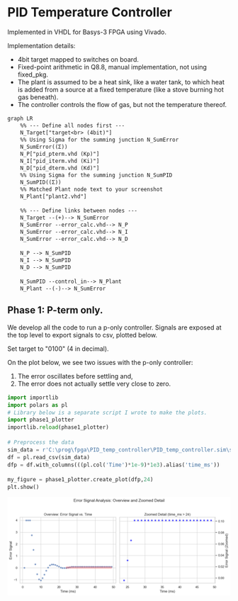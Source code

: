 # PID Temperature Controller
Implemented in VHDL for Basys-3 FPGA using Vivado. 

Implementation details:
* 4bit target mapped to switches on board.
* Fixed-point arithmetic in Q8.8, manual implementation, not using fixed_pkg. 
* The plant is assumed to be a heat sink, like a water tank, to which heat is added from a source at a fixed temperature (like a stove burning hot gas beneath).
* The controller controls the flow of gas, but not the temperature thereof. 

```mermaid
graph LR
    %% --- Define all nodes first ---
    N_Target["target<br> (4bit)"]
    %% Using Sigma for the summing junction N_SumError
    N_SumError((Σ))
    N_P["pid_pterm.vhd (Kp)"]
    N_I["pid_iterm.vhd (Ki)"]
    N_D["pid_dterm.vhd (Kd)"]
    %% Using Sigma for the summing junction N_SumPID
    N_SumPID((Σ))
    %% Matched Plant node text to your screenshot
    N_Plant["plant2.vhd"]

    %% --- Define links between nodes ---
    N_Target --(+)--> N_SumError
    N_SumError --error_calc.vhd--> N_P
    N_SumError --error_calc.vhd--> N_I
    N_SumError --error_calc.vhd--> N_D

    N_P --> N_SumPID
    N_I --> N_SumPID
    N_D --> N_SumPID

    N_SumPID --control_in--> N_Plant
    N_Plant --(-)--> N_SumError
```

## Phase 1: P-term only. 
We develop all the code to run a p-only controller. Signals are exposed at the top level to export signals to csv, plotted below.

Set target to "0100" (4 in decimal).

On the plot below, we see two issues with the p-only controller:
1. The error oscillates before settling and,
2. The error does not actually settle very close to zero. 


```python
import importlib
import polars as pl
# Library below is a separate script I wrote to make the plots. 
import phase1_plotter
importlib.reload(phase1_plotter)

# Preprocess the data
sim_data = r'C:\prog\fpga\PID_temp_controller\PID_temp_controller.sim\sim_1\behav\xsim\pid_simulation_data.csv'
df = pl.read_csv(sim_data)
dfp = df.with_columns(((pl.col('Time')*1e-9)*1e3).alias('time_ms'))

my_figure = phase1_plotter.create_plot(dfp,24)
plt.show()
```


    
![png](README_files/README_2_0.png)
    

